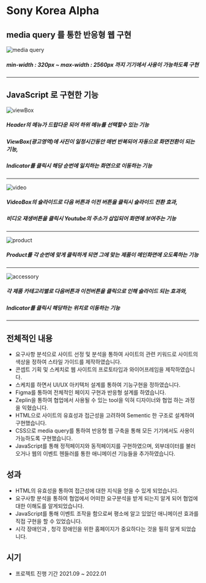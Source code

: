 # Sony Korea Alpha

## media query 를 통한 반응형 웹 구현
![media query](https://user-images.githubusercontent.com/34502254/150126045-e784bfa4-2e56-49b7-a14f-07f976413f00.gif)<br />
##### min-width : 320px ~ max-width : 2560px 까지 기기에서 사용이 가능하도록 구현
---

## JavaScript 로 구현한 기능

![viewBox](https://user-images.githubusercontent.com/34502254/150124523-03666348-2968-48f2-a8f7-435c24aeb4f5.gif)<br />
##### Header의 메뉴가 드랍다운 되어 하위 메뉴를 선택할수 있는 기능<br />
##### ViewBox(광고영역)에 사진이 일정시간동안 매번 반복되어 자동으로 화면전환이 되는 기능,<br />
##### Indicator를 클릭시 해당 순번에 일치하는 화면으로 이동하는 기능<br />
---

![video](https://user-images.githubusercontent.com/34502254/150124638-1c201a4e-e329-4ae6-80fd-e1538b5e65df.gif)<br />
##### VideoBox의 슬라이드로 다음 버튼과 이전 버튼을 클릭시 슬라이드 전환 효과,<br />
##### 비디오 재생버튼을 클릭시 Youtube의 주소가 삽입되어 화면에 보여주는 기능<br />
---

![product](https://user-images.githubusercontent.com/34502254/150124645-ad49bd48-592b-414c-b3ef-34999f743ee0.gif)<br />
##### Product를 각 순번에 맞게 클릭하게 되면 그에 맞는 제품이 메인화면에 오도록하는 기능<br />
---

![accessory](https://user-images.githubusercontent.com/34502254/150124648-f2959dfd-c3d4-4a35-b996-d204dcfb59b6.gif)<br />
##### 각 제품 카테고리별로 다음버튼과 이전버튼을 클릭으로 인해 슬라이드 되는 효과와,<br />
##### Indicator를 클릭시 해당하는 위치로 이동하는 기능<br />

---

## 전체적인 내용

- 요구사항 분석으로 사이트 선정 및 분석을 통하여 사이트의 관련 키워드로 사이트의 색상을 정하여 스타일 가이드를 제작하였습니다.<br />
- 콘셉트 기획 및 스케치로 웹 사이트의 프로토타입과 와이어프레임을 제작하였습니다.<br />
- 스케치를 하면서 UI/UX 아키텍처 설계를 통하여 기능구현을 정하였습니다.<br />
- Figma를 통하여 전체적인 페이지 구현과 반응형 설계를 하였습니다.<br />
- Zeplin을 통하여 협업에서 사용될 수 있는 tool을 익혀 디자이너와 협업 하는 과정을 익혔습니다.<br />
- HTML으로 사이트의 유효성과 접근성을 고려하여 Sementic 한 구조로 설계하여 구현했습니다.<br />
- CSS으로 media query를 통하여 반응형 웹 구축을 통해 모든 기기에서도 사용이 가능하도록 구현했습니다.<br />
- JavaScript를 통해 정적페이지와 동적페이지를 구현하였으며, 외부데이터를 불러오거나 웹의 이벤트 헨들러를 통한 애니메이션 기능들을 추가하였습니다.<br />

## 성과

- HTML의 유효성을 통하여 접근성에 대한 지식을 얻을 수 있게 되었습니다.
- 요구사항 분석을 통하여 협업에서 어떠한 요구분석을 받게 되는지 알게 되어 협업에 대한 이해도를 알게되었습니다.
- JavaScript를 통해 이벤트 조작을 함으로써 평소에 알고 있었던 애니메이션 효과를 직접 구현을 할 수 있었습니다.
- 시각 장애인과 , 청각 장애인을 위한 홈페이지가 중요하다는 것을 필히 알게 되었습니다.

## 시기

- 프로젝트 진행 기간 2021.09 ~ 2022.01
